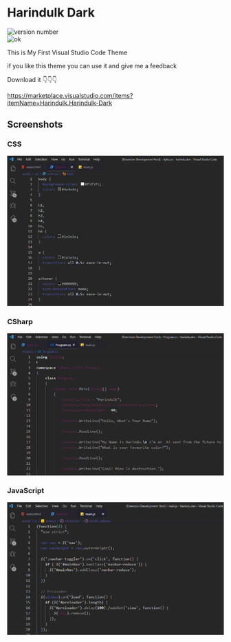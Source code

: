 # Harindulk Dark 

![version number](http://vsmarketplacebadge.apphb.com/version/Harindulk.Harindulk-Dark.svg) 	
![ok](https://img.shields.io/badge/Made%20for-VSCode-1f425f.svg)



This is My First Visual Studio Code Theme

if you like this theme you can use it and give me a feedback

Download it 👇👇👇

https://marketplace.visualstudio.com/items?itemName=Harindulk.Harindulk-Dark

## Screenshots

### CSS

![CSS screenshot](Screenshot-CSS.png)

### CSharp

![CSharp screenshot](Screenshot-CSharp.png)

### JavaScript

![JavaScript screenshot](Screenshot-Javascript.png)
